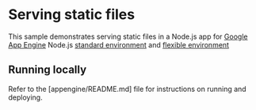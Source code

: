# Serving static files

This sample demonstrates serving static files in a Node.js app for [Google App Engine](https://cloud.google.com/appengine) Node.js [standard environment](https://cloud.google.com/appengine/docs/standard/nodejs)
and [flexible environment](https://cloud.google.com/appengine/docs/flexible/nodejs)

## Running locally

Refer to the [appengine/README.md] file for instructions on
running and deploying.
